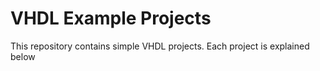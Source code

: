 # VHDL Example Projects
This repository contains simple VHDL projects. Each project is explained below
